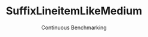 ---
layout: docu
title: SuffixLineitemLikeMedium
subtitle: Continuous Benchmarking
selected: Suffix_Tpch
expanded: Benchmarking
benchmark: /individual_results/SuffixLineitemLikeMedium.html
---